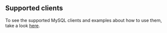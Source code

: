 ## Supported clients

To see the supported MySQL clients and examples about how to use them, take a look [here](https://github.com/src-d/go-mysql-server/blob/b1203b4cd0f4734da7552435f10b65a311226a35/SUPPORTED_CLIENTS.md).
